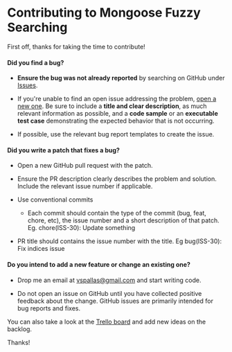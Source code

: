 # Contributing to Mongoose Fuzzy Searching

First off, thanks for taking the time to contribute!

#### **Did you find a bug?**

- **Ensure the bug was not already reported** by searching on GitHub under [Issues](https://github.com/VassilisPallas/mongoose-fuzzy-searching/issues).

- If you're unable to find an open issue addressing the problem, [open a new one](https://github.com/VassilisPallas/mongoose-fuzzy-searching/issues/new). Be sure to include a **title and clear description**, as much relevant information as possible, and a **code sample** or an **executable test case** demonstrating the expected behavior that is not occurring.

- If possible, use the relevant bug report templates to create the issue.

#### **Did you write a patch that fixes a bug?**

- Open a new GitHub pull request with the patch.

- Ensure the PR description clearly describes the problem and solution. Include the relevant issue number if applicable.

- Use conventional commits

  - Each commit should contain the type of the commit (bug, feat, chore, etc), the issue number and a short description of that patch. Eg. chore(ISS-30): Update something

- PR title should contains the issue number with the title. Eg bug(ISS-30): Fix indices issue

#### **Do you intend to add a new feature or change an existing one?**

- Drop me an email at vspallas@gmail.com and start writing code.

- Do not open an issue on GitHub until you have collected positive feedback about the change. GitHub issues are primarily intended for bug reports and fixes.

You can also take a look at the [Trello board](https://trello.com/b/Gf6cmkvA/mongoose-fuzzy-searching) and add new ideas on the backlog.

Thanks!
